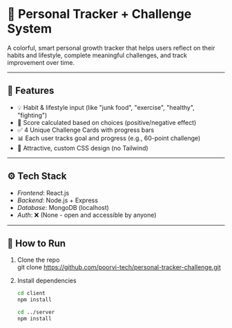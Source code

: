 # 🌟 Personal Tracker + Challenge System

A colorful, smart personal growth tracker that helps users reflect on their habits and lifestyle, complete meaningful challenges, and track improvement over time.

---

## 🚀 Features

- 💡 Habit & lifestyle input (like "junk food", "exercise", "healthy", "fighting")
- 🧠 Score calculated based on choices (positive/negative effect)
- ✅ 4 Unique Challenge Cards with progress bars
- 📊 Each user tracks goal and progress (e.g., 60-point challenge)
- 🎨 Attractive, custom CSS design (no Tailwind)

---

## ⚙ Tech Stack

- *Frontend*: React.js
- *Backend*: Node.js + Express
- *Database*: MongoDB (localhost)
- *Auth*: ❌ (None - open and accessible by anyone)

---

## 🧪 How to Run

1. Clone the repo  
   git clone https://github.com/poorvi-tech/personal-tracker-challenge.git

2. Install dependencies  
   ```bash
   cd client
   npm install

   cd ../server
   npm install